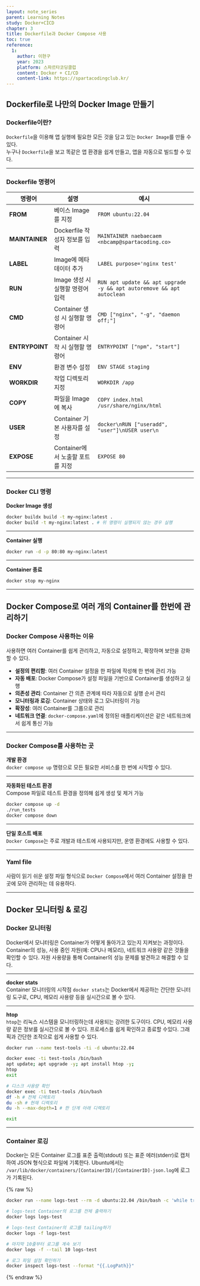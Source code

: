 ```yaml
---
layout: note_series
parent: Learning Notes
study: Docker+CICD
chapter: 3
title: Dockerfile과 Docker Compose 사용
toc: true
reference:
  1:
    author: 이현구
    year: 2023
    platform: 스파르타코딩클럽
    content: Docker + CI/CD
    content-link: https://spartacodingclub.kr/
---
```


## Dockerfile로 나만의 Docker Image 만들기
### Dockerfile이란?
`Dockerfile`을 이용해 앱 실행에 필요한 모든 것을 담고 있는 `Docker Image`를 만들 수 있다.  
누구나 `Dockerfile`을 보고 똑같은 앱 환경을 쉽게 만들고, 앱을 자동으로 빌드할 수 있다.

---

### Dockerfile 명령어

| **명령어**       | **설명**                                               | **예시**                                                         |
|------------------|--------------------------------------------------------|------------------------------------------------------------------|
| **FROM**        | 베이스 Image를 지정                                    | `FROM ubuntu:22.04`                                             |
| **MAINTAINER**  | Dockerfile 작성자 정보를 입력                            | `MAINTAINER naebaecaem <nbcamp@spartacoding.co>`                |
| **LABEL**       | Image에 메타데이터 추가                                | `LABEL purpose='nginx test'`                                    |
| **RUN**         | Image 생성 시 실행할 명령어 입력                        | `RUN apt update && apt upgrade -y && apt autoremove && apt autoclean` |
| **CMD**         | Container 생성 시 실행할 명령어                           | `CMD ["nginx", "-g", "daemon off;"]`                            |
| **ENTRYPOINT**  | Container 시작 시 실행할 명령어                           | `ENTRYPOINT ["npm", "start"]`                                   |
| **ENV**         | 환경 변수 설정                                          | `ENV STAGE staging`                                             |
| **WORKDIR**     | 작업 디렉토리 지정                                      | `WORKDIR /app`                                                  |
| **COPY**        | 파일을 Image에 복사                                    | `COPY index.html /usr/share/nginx/html`                         |
| **USER**        | Container 기본 사용자를 설정                              | ```docker\nRUN ["useradd", "user"]\nUSER user\n```             |
| **EXPOSE**      | Container에서 노출할 포트를 지정                          | `EXPOSE 80`                                                     |


---

### Docker CLI 명령
**Docker Image 생성**
```bash
docker buildx build -t my-nginx:latest .
docker build -t my-nginx:latest . # 위 명령이 실행되지 않는 경우 실행
```

---

**Container 실행**
```bash
docker run -d -p 80:80 my-nginx:latest
```

---

**Container 종료**  
```bash
docker stop my-nginx
```

---

## Docker Compose로 여러 개의 Container를 한번에 관리하기
### Docker Compose 사용하는 이유
사용하면 여러 Container를 쉽게 관리하고, 자동으로 설정하고, 확장하며 보안을 강화할 수 있다.

- **설정의 편리함**: 여러 Container 설정을 한 파일에 작성해 한 번에 관리 가능
- **자동 배포**: Docker Compose가 설정 파일을 기반으로 Container를 생성하고 실행
- **의존성 관리**: Container 간 의존 관계에 따라 자동으로 실행 순서 관리
- **모니터링과 로깅**: Container 상태와 로그 모니터링이 가능
- **확장성**: 여러 Container를 그룹으로 관리
- **네트워크 연결**: `docker-compose.yaml`에 정의된 애플리케이션은 같은 네트워크에서 쉽게 통신 가능

---

### Docker Compose를 사용하는 곳
**개발 환경**  
`docker compose up` 명령으로 모든 필요한 서비스를 한 번에 시작할 수 있다.

---

**자동화된 테스트 환경**  
Compose 파일로 테스트 환경을 정의해 쉽게 생성 및 제거 가능
```bash
docker compose up -d
./run_tests
docker compose down
```

---

**단일 호스트 배포**  
`Docker Compose`는 주로 개발과 테스트에 사용되지만, 운영 환경에도 사용할 수 있다.

---

### Yaml file
사람이 읽기 쉬운 설정 파일 형식으로 `Docker Compose`에서 여러 Container 설정을 한 곳에 모아 관리하는 데 유용하다.

---

## Docker 모니터링 & 로깅
### Docker 모니터링
Docker에서 모니터링은 Container가 어떻게 돌아가고 있는지 지켜보는 과정이다. 
Container의 성능, 사용 중인 자원(예: CPU나 메모리), 네트워크 사용량 같은 것들을 확인할 수 있다.
자원 사용량을 통해 Container의 성능 문제를 발견하고 해결할 수 있다. 

---

**docker stats**  
Container 모니터링의 시작점
`docker stats`는 Docker에서 제공하는 간단한 모니터링 도구로, CPU, 메모리 사용량 등을 실시간으로 볼 수 있다.

---

**htop**  
`htop`는 리눅스 시스템을 모니터링하는데 사용되는 강려한 도구이다. 
CPU, 메모리 사용량 같은 정보를 실시간으로 볼 수 있다. 
프로세스를 쉽게 확인하고 종료할 수있다. 그래픽과 간단한 조작으로 쉽게 사용할 수 있다.

```bash
docker run --name test-tools -ti -d ubuntu:22.04

docker exec -ti test-tools /bin/bash
apt update; apt upgrade -y; apt install htop -y;
htop
exit

# 디스크 사용량 확인
docker exec -ti test-tools /bin/bash 
df -h # 전체 디렉토리
du -sh # 현재 디렉토리
du -h --max-depth=1 # 한 단계 아래 디렉토리

exit
```

---

### Container 로깅
Docker는 모든 Container 로그를 표준 출력(stdout) 또는 표준 에러(stderr)로 캡처하여 JSON 형식으로 파일에 기록한다.
Ubuntu에서는 `/var/lib/docker/containers/[ContainerID]/[ContainerID]-json.log`에 로그가 기록된다.

{% raw %}
```bash
docker run --name logs-test --rm -d ubuntu:22.04 /bin/bash -c 'while true; do date; sleep 1; done'

# logs-test Container의 로그를 전체 출력하기
docker logs logs-test

# logs-test Container의 로그를 tailing하기
docker logs -f logs-test

# 마지막 10줄부터 로그를 계속 보기
docker logs -f --tail 10 logs-test

# 로그 파일 설정 확인하기
docker inspect logs-test --format "{{.LogPath}}"
```
{% endraw %}